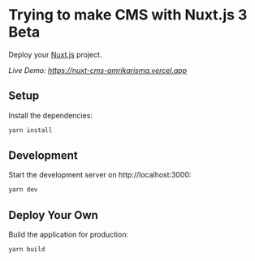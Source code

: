 # Trying to make CMS with Nuxt.js 3 Beta

Deploy your [Nuxt.js](https://nuxtjs.org) project.


_Live Demo: https://nuxt-cms-amrikarisma.vercel.app_

## Setup

Install the dependencies:

```bash
yarn install
```

## Development

Start the development server on http://localhost:3000:

```bash
yarn dev
```

## Deploy Your Own

Build the application for production:

```bash
yarn build
```



